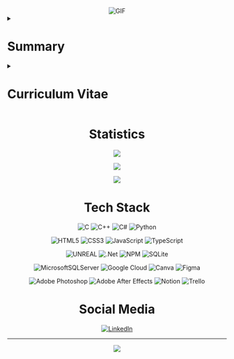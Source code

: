 <div align="center">
  <img src="https://raw.githubusercontent.com/beydah/Assets-Repository/main/gifs/BeydahGithubBanner.gif" alt="GIF" max-width: 100%; height: auto;>
</div>

<details>
<summary><h1>Summary</h1></summary>
<div align = "center">

![](https://quotes-github-readme.vercel.app/api?type=horizontal&theme=dark)

</div>

## Ilkay Beydah Saglam | Computer Programmer / Developer

Hello World!
I'm İlkay. I work as a software developer, and I've been involved in diverse projects, utilizing a range of programming languages, frameworks, and technologies across various domains.

##

At the moment, I'm delving deeper into the realms of Front-End and Back-End development.
I'm actively seeking internship opportunities and am genuinely excited about contributing to real-world projects as part of a team.

##

Feel free to reach out to me via [info.beydahsaglam@gmail.com](mailto:info.beydahsaglam@gmail.com) or connect with me on [linkedin/beydah](https://www.linkedin.com/in/beydah/) if you'd like to get in touch.
Thank you, and have a great day!

</details>

<details>
<summary><h1>Curriculum Vitae</h1></summary>
<div align = "center">

![](https://github-profile-trophy.vercel.app/?username=beydah&theme=nord&no-frame=false&no-bg=true&margin-w=4)

</div>

<h2>Experience</h2>
<details>
<summary><h3>Business Development Manager - AIESEC (Jun 2023 - Aug 2023)</h3></summary>
In this role, I managed company data, handled data processes, reached out to potential clients, scheduled and attended meetings, and closed sales. I excelled at converting B2B sign-ups into active customers, delivering exceptional experiences, and collaborating with the marketing team on digital strategies. Regularly reported progress to the Team Leader.

Skills: Corporate Communication · Data Entry · Data Management · Meeting Planning · Marketing Strategy
</details>

<details>
<summary><h3>Back-End Observation Intern - Fintorly (Nov 2022 - Apr 2023)</h3></summary>
I joined this organization to reinforce and improve what I have learned at university, and I had the opportunity to gain experience in C#, .NET, and Back End Development. I actively participated in these projects to enhance my software skills and through these experiences, I was able to further develop my abilities.

Skills: .NET · C# · Notion · GitHub · Background in Web Development
</details>

<h2>Education</h2>
<details>
<summary><h3>Istanbul Nisantasi University - Graphic Designer (Sep 2023 - Jun 2025)</h3></summary>
Comprehensive training in visual communication, typography, branding, and digital design. Engaged in real-world projects to enhance creativity and critical thinking. Prepared for a successful career in graphic design.

Activities and Communities: Google Developer Student Club, Software and Information Technology Club, Patika.dev, 42 Istanbul, AIESEC Istanbul
</details>

<details>
<summary><h3>Istanbul Nisantasi University - Computer Programming (Sep 2022 - Jun 2024)</h3></summary>
I underwent comprehensive training in Computer Programming, gaining expertise in various areas such as programming fundamentals, network management, database, graphics, office applications, web design, and more. I actively participated in software projects and student clubs, enhancing my coding skills and practical experience

Activities and Communities: Google Developer Student Club, Software and Information Technology Club, Patika.dev, 42 Istanbul, AIESEC Istanbul
</details>
</details>

<div align = "center">
<h1>Statistics</h1>

![](https://github-readme-stats.vercel.app/api/top-langs/?username=beydah&theme=dark&hide_border=false&include_all_commits=true&count_private=true&layout=compact)<br/>

![](https://github-readme-stats.vercel.app/api?username=beydah&theme=dark&hide_border=false&include_all_commits=true&count_private=true)<br/>

![](https://github-readme-streak-stats.herokuapp.com/?user=beydah&theme=dark&hide_border=false)<br/>

<h1>Tech Stack</h1>

![C](https://img.shields.io/badge/c-%2300599C.svg?style=for-the-badge&logo=c&logoColor=white)
![C++](https://img.shields.io/badge/c++-%2300599C.svg?style=for-the-badge&logo=c%2B%2B&logoColor=white)
![C#](https://img.shields.io/badge/c%23-%23239120.svg?style=for-the-badge&logo=c-sharp&logoColor=white)
![Python](https://img.shields.io/badge/python-3670A0?style=for-the-badge&logo=python&logoColor=ffdd54)

![HTML5](https://img.shields.io/badge/html5-%23E34F26.svg?style=for-the-badge&logo=html5&logoColor=white)
![CSS3](https://img.shields.io/badge/css3-%231572B6.svg?style=for-the-badge&logo=css3&logoColor=white)
![JavaScript](https://img.shields.io/badge/javascript-%23323330.svg?style=for-the-badge&logo=javascript&logoColor=%23F7DF1E)
![TypeScript](https://img.shields.io/badge/typescript-%23007ACC.svg?style=for-the-badge&logo=typescript&logoColor=white)

![UNREAL](https://img.shields.io/badge/unreal-%2320232a.svg?style=for-the-badge&logo=unreal-engine&logoColor=white)
![.Net](https://img.shields.io/badge/.NET-5C2D91?style=for-the-badge&logo=.net&logoColor=white)
![NPM](https://img.shields.io/badge/NPM-%23000000.svg?style=for-the-badge&logo=npm&logoColor=white)
![SQLite](https://img.shields.io/badge/sqlite-%2307405e.svg?style=for-the-badge&logo=sqlite&logoColor=white)

![MicrosoftSQLServer](https://img.shields.io/badge/Microsoft%20SQL%20Sever-CC2927?style=for-the-badge&logo=microsoft%20sql%20server&logoColor=white)
![Google Cloud](https://img.shields.io/badge/Google%20Cloud-%234285F4.svg?style=for-the-badge&logo=google-cloud&logoColor=white)
![Canva](https://img.shields.io/badge/Canva-%2300C4CC.svg?style=for-the-badge&logo=Canva&logoColor=white)
![Figma](https://img.shields.io/badge/figma-%23F24E1E.svg?style=for-the-badge&logo=figma&logoColor=white)

![Adobe Photoshop](https://img.shields.io/badge/adobephotoshop-%2331A8FF.svg?style=for-the-badge&logo=adobephotoshop&logoColor=white)
![Adobe After Effects](https://img.shields.io/badge/Adobe%20After%20Effects-9999FF.svg?style=for-the-badge&logo=Adobe%20After%20Effects&logoColor=white)
![Notion](https://img.shields.io/badge/Notion-%23000000.svg?style=for-the-badge&logo=notion&logoColor=white)
![Trello](https://img.shields.io/badge/Trello-%23026AA7.svg?style=for-the-badge&logo=Trello&logoColor=white)

<h1>Social Media</h1>

[![LinkedIn](https://img.shields.io/badge/LinkedIn-%230077B5.svg?logo=linkedin&logoColor=white)](https://linkedin.com/in/beydah)

---

[![](https://visitcount.itsvg.in/api?id=beydah&icon=5&color=12)](https://visitcount.itsvg.in)

</div>
